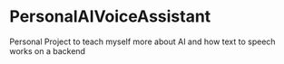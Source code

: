 # PersonalAIVoiceAssistant
Personal Project to teach myself more about AI and how text to speech works on a backend
